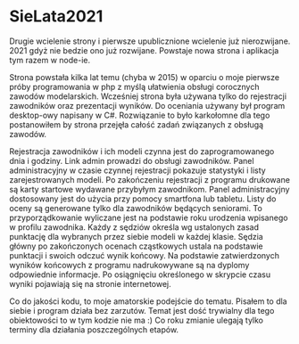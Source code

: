 # SieLata2021
Drugie wcielenie strony i pierwsze upublicznione wcielenie już nierozwijane. 2021 gdyż nie bedzie ono już rozwijane. Powstaje nowa strona i aplikacja tym razem w node-ie.

Strona powstała kilka lat temu (chyba w 2015) w oparciu o moje pierwsze próby programowania w php z myślą ułatwienia obsługi corocznych zawodów modelarskich. 
Wcześniej strona była używana tylko do rejestracji zawodników oraz prezentacji wyników. Do oceniania używany był program desktop-owy napisany w C#. 
Rozwiązanie to było karkołomne dla tego postanowiłem by strona przejęła całość zadań związanych z obsługą zawodów. 

Rejestracja zawodników i ich modeli czynna jest do zaprogramowanego dnia i godziny. 
Link admin prowadzi do obsługi zawodników. Panel administracyjny w czasie czynnej rejestracji pokazuje statystyki i listy zarejestrowanych modeli. 
Po zakończeniu rejestracji z programu drukowane są karty startowe wydawane przybyłym zawodnikom. Panel administracyjny dostosowany jest do użycia przy pomocy smartfona lub tabletu.
Listy do oceny są generowane tylko dla zawodników będących seniorami. To przyporządkowanie wyliczane jest na podstawie roku urodzenia wpisanego w profilu zawodnika.
Każdy z sędziów określa wg ustalonych zasad punktację dla wybranych przez siebie modeli w każdej klasie. Sędzia główny po zakończonych ocenach cząstkowych ustala na podstawie punktacji i swoich odczuć wynik końcowy.
Na podstawie zatwierdzonych wyników końcowych z programu nadrukowywane są na dyplomy odpowiednie informacje.
Po osiągnięciu określonego w skrypcie czasu wyniki pojawiają się na stronie internetowej.

Co do jakości kodu, to moje amatorskie podejście do tematu. Pisałem to dla siebie i program działa bez zarzutów. Temat jest dość trywialny dla tego obiektowości to w tym kodzie nie ma :)
Co roku zmianie ulegają tylko terminy dla działania poszczególnych etapów.
